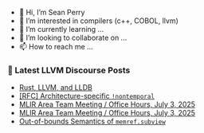 - 👋 Hi, I’m Sean Perry
- 👀 I’m interested in compilers (c++, COBOL, llvm)
- 🌱 I’m currently learning ...
- 💞️ I’m looking to collaborate on ...
- 📫 How to reach me ...

<!---
s66perry/s66perry is a ✨ special ✨ repository because its `README.md` (this file) appears on your GitHub profile.
You can click the Preview link to take a look at your changes.
--->
### 📕 Latest LLVM Discourse Posts

<!-- DISCOURSE-LLVM:START -->
- [Rust, LLVM, and LLDB](https://discourse.llvm.org/t/rust-llvm-and-lldb/87120#post_5)
- [[RFC] Architecture-specific `!nontemporal`](https://discourse.llvm.org/t/rfc-architecture-specific-nontemporal/86184#post_2)
- [MLIR Area Team Meeting / Office Hours, July 3, 2025](https://discourse.llvm.org/t/mlir-area-team-meeting-office-hours-july-3-2025/87140#post_4)
- [MLIR Area Team Meeting / Office Hours, July 3, 2025](https://discourse.llvm.org/t/mlir-area-team-meeting-office-hours-july-3-2025/87140#post_3)
- [Out-of-bounds Semantics of `memref.subview`](https://discourse.llvm.org/t/out-of-bounds-semantics-of-memref-subview/85293#post_11)
<!-- DISCOURSE-LLVM:END -->
